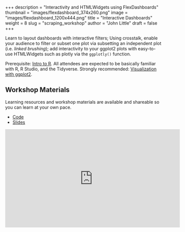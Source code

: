 +++
description = "Interactivity and HTMLWidgets using FlexDashboards"
thumbnail = "images/flexdashboard_374x260.png"
image = "images/flexdashboard_1200x444.png"
title = "Interactive Dashboards"
weight = 8
slug = "scraping_workshop"
author = "John Little"
draft = false
+++

Learn to layout dashboards with interactive filters; Using crosstalk, enable your audience to filter or subset one plot via subsetting an independent plot (i.e. *linked brushing*); add interactivity to your ggplot2 plots with easy-to-use HTMLWidgets such as plotly via the `ggplotly()` function.

Prerequisite:  [Intro to R](/portfolio/intro2r_workshop/). All attendees are expected to be basically familiar with R, R Studio, and the Tidyverse.  Strongly recommended: [Visualization with ggplot2](https://rfun.library.duke.edu/portfolio/ggplot_workshop/).

<!-- a href="https://duke.libcal.com/event/4799239" class="button big">Register</a -->

## Workshop Materials

Learning resources and workshop materials are available and shareable so you can learn at your own pace. 

- [Code](https://github.com/libjohn/workshop_flexdashboards)
- [Slides](https://rfun-flexdashboards.netlify.com/slides/)

<iframe width="560" height="315" src="https://www.youtube.com/embed/RGXUkXNrVxU" frameborder="0" allow="accelerometer; autoplay; encrypted-media; gyroscope; picture-in-picture" allowfullscreen></iframe>


